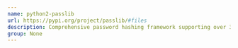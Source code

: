 ```yaml
---
name: python2-passlib
url: https://pypi.org/project/passlib/#files
description: Comprehensive password hashing framework supporting over 30 schemes.
group: None
---
```

